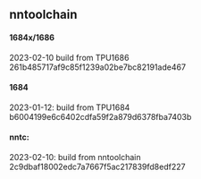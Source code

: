## nntoolchain

#### 1684x/1686

2023-02-10
build from TPU1686     261b485717af9c85f1239a02be7bc82191ade467

#### 1684
2023-01-12:
build from TPU1684     b6004199e6c6402cdfa59f2a879d6378fba7403b

#### nntc:
2023-02-10:
build from nntoolchain 2c9dbaf18002edc7a7667f5ac217839fd8edf227
